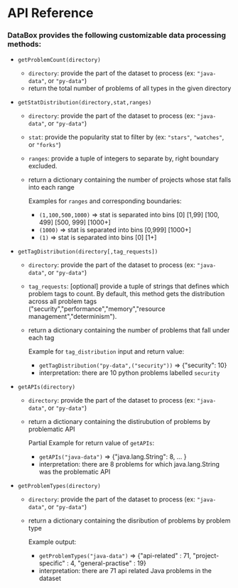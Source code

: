 # API Reference

### DataBox provides the following customizable data processing methods:

* `getProblemCount(directory)`
    -  `directory`: provide the part of the dataset to process (ex: `"java-data"`, or `"py-data"`)
    - return the total number of problems of all types in the given directory
    
* `getStatDistribution(directory,stat,ranges)`
    - `directory`: provide the part of the dataset to process (ex: `"java-data"`, or `"py-data"`)
    - `stat`: provide the popularity stat to filter by (ex: `"stars"`, `"watches"`, or `"forks"`)
    - `ranges`: provide a tuple of integers to separate by, right boundary excluded. 
    - return a dictionary containing the number of projects whose stat falls into each range

      Examples for ``ranges`` and corresponding boundaries:

        - `(1,100,500,1000)` => stat is separated into bins [0] [1,99] [100, 499] [500, 999] [1000+]
        - `(1000)` => stat is separated into bins [0,999] [1000+]
        - `(1)` => stat is separated into bins [0] [1+]
        
* `getTagDistribution(directory[,tag_requests])`
    - `directory`: provide the part of the dataset to process (ex: `"java-data"`, or `"py-data"`)
    - `tag_requests`: [optional] provide a tuple of strings that defines which problem tags to count. By default, this method gets the distribution across all problem tags ("security","performance","memory","resource management","determinism").
    - return a dictionary containing the number of problems that fall under each tag
    
       Example for `tag_distribution` input and return value:
       
         - `getTagDistribution("py-data",("security"))` => {"security": 10}
         - interpretation: there are 10 python problems labelled `security`

* `getAPIs(directory)`
    - `directory`: provide the part of the dataset to process (ex: `"java-data"`, or `"py-data"`)
    - return a dictionary containing the distirubution of problems by problematic API 
    
        Partial Example for return value of `getAPIs`:
        
         - `getAPIs("java-data")` => {"java.lang.String": 8, ... }
         - interpretation: there are 8 problems for which java.lang.String was the problematic API
          
* `getProblemTypes(directory)`
    - `directory`: provide the part of the dataset to process (ex: `"java-data"`, or `"py-data"`)
    - return a dictionary containing the disribution of problems by problem type
    
        Example output:
        
         - `getProblemTypes("java-data")` => {"api-related" : 71, "project-specific" : 4, "general-practise" : 19}
         - interpretation: there are 71 api related Java problems in the dataset
